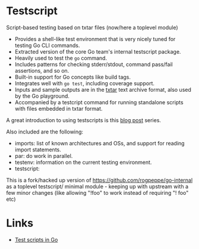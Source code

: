 # Testscript
Script-based testing based on txtar files (now/here a toplevel module)

 * Provides a shell-like test environment that is very nicely tuned for testing Go CLI commands.
 * Extracted version of the core Go team's internal testscript package.
 * Heavily used to test the `go` command.
 * Includes patterns for checking stderr/stdout, command pass/fail assertions, and so on.
 * Built-in support for Go concepts like build tags.
 * Integrates well with `go test`, including coverage support.
 * Inputs and sample outputs are in the [txtar](https://pkg.go.dev/golang.org/x/tools/txtar) text archive format, also used by the Go playground.
 * Accompanied by a testcript command for running standalone scripts with files embedded in txtar format.

A great introduction to using testscripts is this [blog post](https://bitfieldconsulting.com/golang/test-scripts) series.

Also included are the following:

- imports: list of known architectures and OSs, and support for reading import statements.
- par: do work in parallel.
- testenv: information on the current testing environment.
- testscript: 

This is a fork/hacked up version of https://github.com/rogpeppe/go-internal as a toplevel testscript/ minimal module - keeping up with upstream with a few minor changes (like allowing "!foo" to work instead of requiring "! foo" etc)

# Links

- [Test scripts in Go](https://bitfieldconsulting.com/golang/test-scripts)
